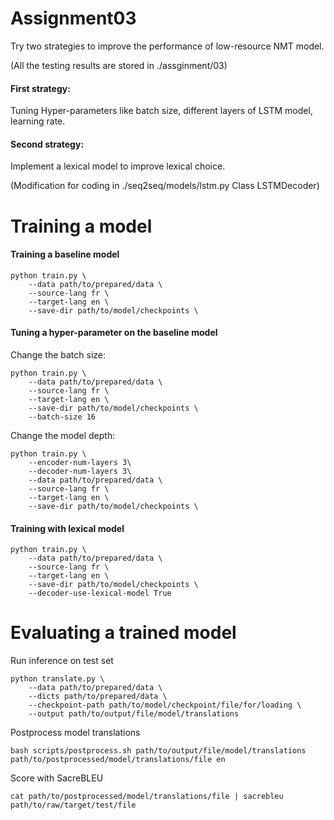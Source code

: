 # Assignment03
Try two strategies to improve the performance of low-resource NMT model.

(All the testing results are stored in ./assginment/03)

#### First strategy: 

Tuning Hyper-parameters like batch size, different layers of LSTM model, learning rate.

#### Second strategy: 

Implement a lexical model to improve lexical choice.

(Modification for coding in ./seq2seq/models/lstm.py Class LSTMDecoder)
# Training a model

#### Training a baseline model

```
python train.py \
    --data path/to/prepared/data \
    --source-lang fr \
    --target-lang en \
    --save-dir path/to/model/checkpoints \
```
#### Tuning a hyper-parameter on the baseline model

Change the batch size:

```
python train.py \
    --data path/to/prepared/data \
    --source-lang fr \
    --target-lang en \
    --save-dir path/to/model/checkpoints \
    --batch-size 16
```
Change the model depth:

```
python train.py \
    --encoder-num-layers 3\
    --decoder-num-layers 3\
    --data path/to/prepared/data \
    --source-lang fr \
    --target-lang en \
    --save-dir path/to/model/checkpoints \
```

#### Training with lexical model

```
python train.py \
    --data path/to/prepared/data \
    --source-lang fr \
    --target-lang en \
    --save-dir path/to/model/checkpoints \
    --decoder-use-lexical-model True
```

# Evaluating a trained model

Run inference on test set
```
python translate.py \
    --data path/to/prepared/data \
    --dicts path/to/prepared/data \
    --checkpoint-path path/to/model/checkpoint/file/for/loading \
    --output path/to/output/file/model/translations
```

Postprocess model translations
```
bash scripts/postprocess.sh path/to/output/file/model/translations path/to/postprocessed/model/translations/file en
```

Score with SacreBLEU
```
cat path/to/postprocessed/model/translations/file | sacrebleu path/to/raw/target/test/file
```
